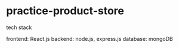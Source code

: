 # practice-product-store

tech stack

frontend: React.js
backend: node.js, express.js
database: mongoDB
